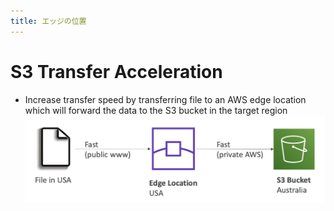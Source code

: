 ```yaml
---
title: エッジの位置
---
```


# S3 Transfer Acceleration

- Increase transfer speed by transferring file to an AWS edge location which will forward the data to the S3 bucket in the target region
  ![S3 Transfer Acceleration](./S3-transfer-acceleration.png)
